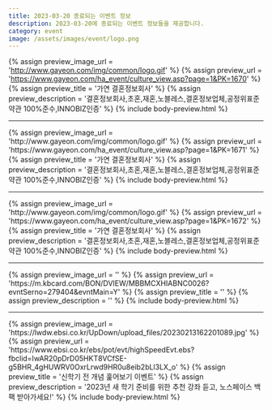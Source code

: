 ```yaml
---
title: 2023-03-20 종료되는 이벤트 정보
description: 2023-03-20에 종료되는 이벤트 정보들을 제공합니다.
category: event
image: /assets/images/event/logo.png
---
```

{% assign preview_image_url = 'http://www.gayeon.com/img/common/logo.gif' %}
{% assign preview_url = 'https://www.gayeon.com/ha_event/culture_view.asp?page=1&PK=1670' %}
{% assign preview_title = '가연 결혼정보회사' %}
{% assign preview_description = '결혼정보회사,초혼,재혼,노블레스,결혼정보업체,공정위표준약관 100%준수,INNOBIZ인증' %}
{% include body-preview.html %}
<hr>{% assign preview_image_url = 'http://www.gayeon.com/img/common/logo.gif' %}
{% assign preview_url = 'https://www.gayeon.com/ha_event/culture_view.asp?page=1&PK=1671' %}
{% assign preview_title = '가연 결혼정보회사' %}
{% assign preview_description = '결혼정보회사,초혼,재혼,노블레스,결혼정보업체,공정위표준약관 100%준수,INNOBIZ인증' %}
{% include body-preview.html %}
<hr>{% assign preview_image_url = 'http://www.gayeon.com/img/common/logo.gif' %}
{% assign preview_url = 'https://www.gayeon.com/ha_event/culture_view.asp?page=1&PK=1672' %}
{% assign preview_title = '가연 결혼정보회사' %}
{% assign preview_description = '결혼정보회사,초혼,재혼,노블레스,결혼정보업체,공정위표준약관 100%준수,INNOBIZ인증' %}
{% include body-preview.html %}
<hr>{% assign preview_image_url = '' %}
{% assign preview_url = 'https://m.kbcard.com/BON/DVIEW/MBBMCXHIABNC0026?evntSerno=279404&evntMain=Y' %}
{% assign preview_title = '' %}
{% assign preview_description = '' %}
{% include body-preview.html %}
<hr>{% assign preview_image_url = 'https://lwdw.ebsi.co.kr/UpDown/upload_files/20230213162201089.jpg' %}
{% assign preview_url = 'https://www.ebsi.co.kr/ebs/pot/evt/highSpeedEvt.ebs?fbclid=IwAR20pDrD05HKT8VCfSE-g5BHR_4gHUWRV0OxrLrwd9HR0u8eib2bLl3LX_o' %}
{% assign preview_title = '신학기 전 개념 훑어보기 이벤트' %}
{% assign preview_description = '2023년 새 학기 준비를 위한 추천 강좌 듣고, 노스페이스 백팩 받아가세요!' %}
{% include body-preview.html %}